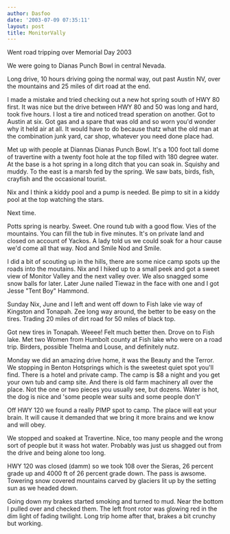 ```yaml
---
author: Dasfoo
date: '2003-07-09 07:35:11'
layout: post
title: MonitorVally
---
```


Went road tripping over Memorial Day 2003

We were going to Dianas Punch Bowl in central Nevada.  

Long drive, 10 hours driving going the normal way, out past Austin NV, over the mountains and 25 miles of dirt road at the end.

I made a mistake and tried checking out a new hot spring south of HWY 80 first.  It was nice but the drive between HWY 80 and 50 was long and hard, took five hours.  I lost a tire and noticed tread speration on another.  Got to Austin at six.  Got gas and a spare that was old and so worn you'd wonder why it held air at all.  It would have to do because thatz what the old man at the combination junk yard, car shop, whatever you need done place had.

Met up with people at Diannas Dianas Punch Bowl.  It's a 100 foot tall dome of travertine with a twenty foot hole at the top filled with 180 degree water.  At the base is a hot spring in a long ditch that you can soak in.  Squishy and muddy.  To the east is a marsh fed by the spring.   We saw bats, birds, fish, crayfish and the occasional tourist.

Nix and I think a kiddy pool and a pump is needed.  Be pimp to sit in a kiddy pool at the top watching the stars.  

Next time.

Potts spring is nearby. Sweet.  One round tub with a good flow.  Vies of the mountains.  You can fill the tub in
five minutes.  It's on private land and closed on account of Yackos.  A lady told us we could soak for a hour cause we'd come all that way.  Nod and Smile Nod and Smile.

I did a bit of scouting up in the hills, there are some nice camp spots up the roads into the moutains.  Nix and I hiked up to a small peek and got a sweet view of Monitor Valley and the next valley over.  We also snagged some snow balls for later.  Later June nailed Tiewaz in the face with one and I got Jesse "Tent Boy" Hammond.

Sunday Nix, June and I left and went off down to Fish lake vie way of Kingston and Tonapah.  Zee long way around, the better to be easy on the tires.  Trading 20 miles of dirt road for 50 miles of black top.

Got new tires in Tonapah.  Weeee!  Felt much better then.  Drove on to Fish lake.  Met two Women from Humbolt county at Fish lake who were on a road trip.  Birders, possible Thelma and Louse, and definitely nutz.

Monday we did an amazing drive home, it was the Beauty and the Terror.  We stopping in Benton Hotsprings which is the sweetest quiet spot you'll find.  There is a hotel and private camp.  The camp is $8 a night and you get your own tub and camp site.  And there is old farm machinery all over the place.  Not the one or two pieces you usually see, but dozens.  Water is hot, the dog is nice and 'some people wear suits and some people don't'

Off HWY 120 we found a really PIMP spot to camp.  The place will eat your brain.  It will cause it demanded that we bring it more brains and we know and will obey.

We stopped and soaked at Travertine.  Nice, too many people and the wrong sort of people but it wass hot water.  Probably was just us shagged out from the drive and being alone too long.

HWY 120 was closed (damm) so we took 108 over the Sieras, 26 percent grade up and 4000 ft of 26 percent grade down.  The pass is awsome. Towering snow covered mountains carved by glaciers lit up by the setting sun as we headed down.

Going down my brakes started smoking and turned to mud.  Near the bottom I pulled over and checked them.  The left front rotor was glowing red in the dim light of fading twilight.  Long trip home after that, brakes a bit crunchy but working.

